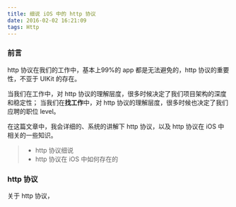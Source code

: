 ```yaml
---
title: 细说 iOS 中的 http 协议
date: 2016-02-02 16:21:09
tags: Http
---
```


### 前言

http 协议在我们的工作中，基本上99%的 app 都是无法避免的，http 协议的重要性，不亚于 UIKit 的存在。

当我们在工作中，对 http 协议的理解层度，很多时候决定了我们项目架构的深度和稳定性；
当我们在**找工作**中，对 http 协议的理解层度，很多时候也决定了我们应聘的职位 level。

在这篇文章中，我会详细的、系统的讲解下 http 协议，以及 http 协议在 iOS 中相关的一些知识。

> * http 协议细说
> * http 协议在 iOS 中如何存在的


### http 协议

关于 http 协议，
